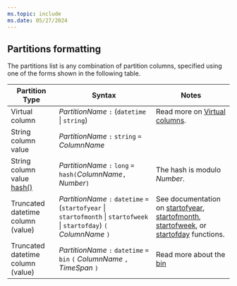 ```yaml
---
ms.topic: include
ms.date: 05/27/2024
---
```


## Partitions formatting

The partitions list is any combination of partition columns, specified using one of the forms shown in the following table.

|Partition Type|Syntax|Notes|
|--|--|--|
|Virtual column|*PartitionName* `:` (`datetime` \| `string`)|Read more on [Virtual columns](../kusto/management/external-tables-azure-storage.md#virtual-columns).|
|String column value|*PartitionName* `:` `string` `=` *ColumnName*||
|String column value [hash()](../kusto/query/hash-function.md)|*PartitionName* `:` `long` `=` `hash(`*ColumnName*`,` *Number*`)`|The hash is modulo *Number*.|
|Truncated datetime column (value)|*PartitionName* `:` `datetime` `=` (`startofyear` \| `startofmonth` \| `startofweek` \| `startofday`) `(` *ColumnName* `)`|See documentation on [startofyear](../kusto/query/startofyear-function.md), [startofmonth](../kusto/query/startofmonth-function.md), [startofweek](../kusto/query/startofweek-function.md), or [startofday](../kusto/query/startofday-function.md) functions.|
|Truncated datetime column (value) | *PartitionName* `:` `datetime` `=` `bin` `(` *ColumnName* `,` *TimeSpan* `)`|Read more about the [bin](../kusto/query/bin-function.md)|
